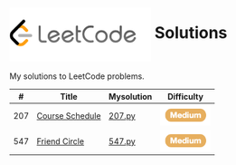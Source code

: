 # <img src= "img/logo.png" width="250" align= "center"> Solutions
  
My solutions to LeetCode problems.

| #  | Title | Mysolution | Difficulty |
|----|-------|------------|------------|
| 207| [Course Schedule](https://leetcode.com/problems/course-schedule/)|[207.py](solutions/207.py)| <img src="img/medium.png" width="90">|
| 547| [Friend Circle](https://leetcode.com/problems/friend-circles/)|[547.py](solutions/547.py)|<img src="img/medium.png" width="90">|


